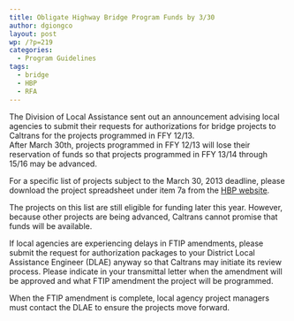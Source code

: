 ```yaml
---
title: Obligate Highway Bridge Program Funds by 3/30
author: dgiongco
layout: post
wp: /?p=219
categories:
  - Program Guidelines
tags:
  - bridge
  - HBP
  - RFA
---
```

The Division of Local Assistance sent out an announcement advising local agencies to submit their requests for authorizations for bridge projects to Caltrans for the projects programmed in FFY 12/13.  
After March 30th, projects programmed in FFY 12/13 will lose their reservation of funds so that projects programmed in FFY 13/14 through 15/16 may be advanced.<!--more-->

For a specific list of projects subject to the March 30, 2013 deadline, please download the project spreadsheet under item 7a from the <a href="http://www.dot.ca.gov/hq/LocalPrograms/hbrr99/hbrr99a.htm" target="_blank">HBP website</a>.

The projects on this list are still eligible for funding later this year. However, because other projects are being advanced, Caltrans cannot promise that funds will be available.

If local agencies are experiencing delays in FTIP amendments, please submit the request for authorization packages to your District Local Assistance Engineer (DLAE) anyway so that Caltrans may initiate its review process. Please indicate in your transmittal letter when the amendment will be approved and what FTIP amendment the project will be programmed.

When the FTIP amendment is complete, local agency project managers must contact the DLAE to ensure the projects move forward.